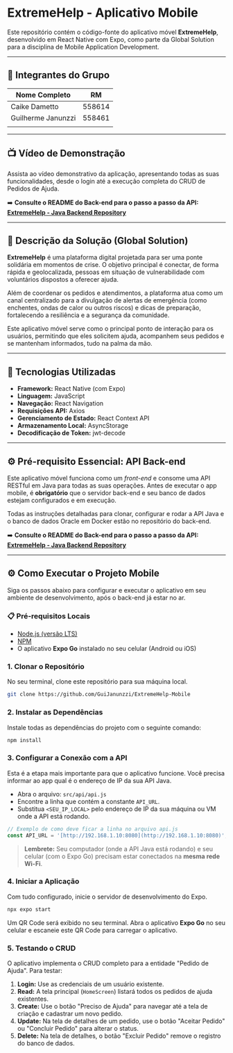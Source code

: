 # ExtremeHelp - Aplicativo Mobile

Este repositório contém o código-fonte do aplicativo móvel **ExtremeHelp**, desenvolvido em React Native com Expo, como parte da Global Solution para a disciplina de Mobile Application Development.

---

## 👥 Integrantes do Grupo

| Nome Completo        | RM      |
| -------------------- | ------- |
| Caike Dametto  | 558614  |
| Guilherme Janunzzi | 558461 |
|                  |      |

---

## 📺 Vídeo de Demonstração

Assista ao vídeo demonstrativo da aplicação, apresentando todas as suas funcionalidades, desde o login até a execução completa do CRUD de Pedidos de Ajuda.

➡️ **Consulte o README do Back-end para o passo a passo da API: [ExtremeHelp - Java Backend Repository](https://github.com/GuiJanunzzi/JavaBackend-ExtremeHelp)**

---

## 📖 Descrição da Solução (Global Solution)

**ExtremeHelp** é uma plataforma digital projetada para ser uma ponte solidária em momentos de crise. O objetivo principal é conectar, de forma rápida e geolocalizada, pessoas em situação de vulnerabilidade com voluntários dispostos a oferecer ajuda.

Além de coordenar os pedidos e atendimentos, a plataforma atua como um canal centralizado para a divulgação de alertas de emergência (como enchentes, ondas de calor ou outros riscos) e dicas de preparação, fortalecendo a resiliência e a segurança da comunidade.

Este aplicativo móvel serve como o principal ponto de interação para os usuários, permitindo que eles solicitem ajuda, acompanhem seus pedidos e se mantenham informados, tudo na palma da mão.

---

## 🚀 Tecnologias Utilizadas

* **Framework:** React Native (com Expo)
* **Linguagem:** JavaScript
* **Navegação:** React Navigation
* **Requisições API:** Axios
* **Gerenciamento de Estado:** React Context API
* **Armazenamento Local:** AsyncStorage
* **Decodificação de Token:** jwt-decode

---

## ⚙️ Pré-requisito Essencial: API Back-end

Este aplicativo móvel funciona como um *front-end* e consome uma API RESTful em Java para todas as suas operações. Antes de executar o app mobile, é **obrigatório** que o servidor back-end e seu banco de dados estejam configurados e em execução.

Todas as instruções detalhadas para clonar, configurar e rodar a API Java e o banco de dados Oracle em Docker estão no repositório do back-end.

➡️ **Consulte o README do Back-end para o passo a passo da API: [ExtremeHelp - Java Backend Repository](https://github.com/Dametto98/GlobalSoluction/tree/main/ExtremeHelp/JAVA%20ADVANCED/ExtemeHelp-JavaBackend)**

---

## ⚙️ Como Executar o Projeto Mobile

Siga os passos abaixo para configurar e executar o aplicativo em seu ambiente de desenvolvimento, após o back-end já estar no ar.

### 📋 Pré-requisitos Locais

* [Node.js (versão LTS)](https://nodejs.org/en/)
* [NPM](https://www.npmjs.com/) 
* O aplicativo **Expo Go** instalado no seu celular (Android ou iOS)

### 1. Clonar o Repositório

No seu terminal, clone este repositório para sua máquina local.

```bash
git clone https://github.com/GuiJanunzzi/ExtremeHelp-Mobile
```

### 2. Instalar as Dependências

Instale todas as dependências do projeto com o seguinte comando:

```bash
npm install
```

### 3. Configurar a Conexão com a API

Esta é a etapa mais importante para que o aplicativo funcione. Você precisa informar ao app qual é o endereço de IP da sua API Java.

* Abra o arquivo: `src/api/api.js`
* Encontre a linha que contém a constante `API_URL`.
* Substitua `<SEU_IP_LOCAL>` pelo endereço de IP da sua máquina ou VM onde a API está rodando.

```javascript
// Exemplo de como deve ficar a linha no arquivo api.js
const API_URL = '[http://192.168.1.10:8080](http://192.168.1.10:8080)'; // <-- Use o IP do seu computador/VM aqui!
```

> **Lembrete:** Seu computador (onde a API Java está rodando) e seu celular (com o Expo Go) precisam estar conectados na **mesma rede Wi-Fi**.

### 4. Iniciar a Aplicação

Com tudo configurado, inicie o servidor de desenvolvimento do Expo.

```bash
npx expo start
```

Um QR Code será exibido no seu terminal. Abra o aplicativo **Expo Go** no seu celular e escaneie este QR Code para carregar o aplicativo.

### 5. Testando o CRUD

O aplicativo implementa o CRUD completo para a entidade "Pedido de Ajuda". Para testar:

1.  **Login:** Use as credenciais de um usuário existente.
2.  **Read:** A tela principal (`HomeScreen`) listará todos os pedidos de ajuda existentes.
3.  **Create:** Use o botão "Preciso de Ajuda" para navegar até a tela de criação e cadastrar um novo pedido.
4.  **Update:** Na tela de detalhes de um pedido, use o botão "Aceitar Pedido" ou "Concluir Pedido" para alterar o status.
5.  **Delete:** Na tela de detalhes, o botão "Excluir Pedido" remove o registro do banco de dados.